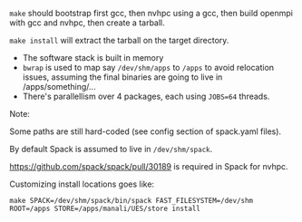 `make` should bootstrap first gcc, then nvhpc using a gcc, then build openmpi with gcc and nvhpc, then create a tarball.

`make install` will extract the tarball on the target directory.

- The software stack is built in memory
- `bwrap` is used to map say `/dev/shm/apps` to `/apps` to avoid relocation issues, assuming the final binaries are going to live in /apps/something/...
- There's parallellism over 4 packages, each using `JOBS=64` threads.

Note:

Some paths are still hard-coded (see config section of spack.yaml files).

By default Spack is assumed to live in `/dev/shm/spack`.

https://github.com/spack/spack/pull/30189 is required in Spack for nvhpc.

Customizing install locations goes like:

```console
make SPACK=/dev/shm/spack/bin/spack FAST_FILESYSTEM=/dev/shm ROOT=/apps STORE=/apps/manali/UES/store install
```
